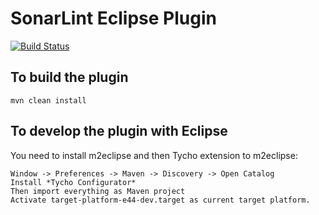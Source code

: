 SonarLint Eclipse Plugin
=============
[![Build Status](https://travis-ci.org/SonarSource/sonar-eclipse.svg?branch=master)](https://travis-ci.org/SonarSource/sonar-eclipse)

To build the plugin
-------------------

    mvn clean install


To develop the plugin with Eclipse
----------------------------------

You need to install m2eclipse and then Tycho extension to m2eclipse:

    Window -> Preferences -> Maven -> Discovery -> Open Catalog
    Install *Tycho Configurator*
    Then import everything as Maven project
    Activate target-platform-e44-dev.target as current target platform.

